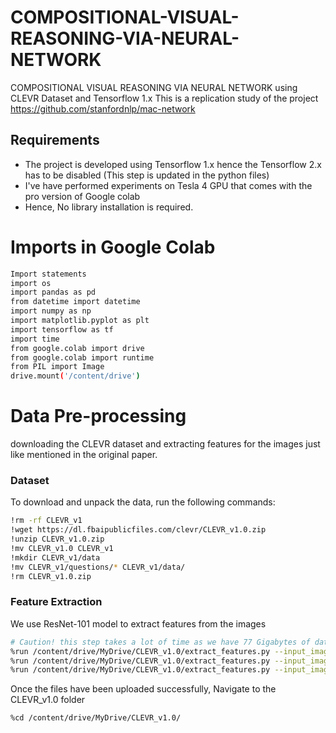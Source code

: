 # COMPOSITIONAL-VISUAL-REASONING-VIA-NEURAL-NETWORK
COMPOSITIONAL VISUAL REASONING VIA NEURAL NETWORK using CLEVR Dataset and Tensorflow 1.x
This is a replication study of the project https://github.com/stanfordnlp/mac-network

## Requirements
- The project is developed using Tensorflow 1.x hence the Tensorflow 2.x has to be disabled (This step is updated in the python files)
- I've have performed experiments on Tesla 4 GPU that comes with the pro version of Google colab
- Hence, No library installation is required.


# Imports in Google Colab
```bash
Import statements
import os
import pandas as pd
from datetime import datetime
import numpy as np
import matplotlib.pyplot as plt
import tensorflow as tf
import time
from google.colab import drive
from google.colab import runtime
from PIL import Image
drive.mount('/content/drive')
```

# Data Pre-processing
downloading the CLEVR dataset and extracting features for the images just like mentioned in the original paper.

### Dataset
To download and unpack the data, run the following commands:
```bash
!rm -rf CLEVR_v1
!wget https://dl.fbaipublicfiles.com/clevr/CLEVR_v1.0.zip
!unzip CLEVR_v1.0.zip
!mv CLEVR_v1.0 CLEVR_v1
!mkdir CLEVR_v1/data
!mv CLEVR_v1/questions/* CLEVR_v1/data/
!rm CLEVR_v1.0.zip
```
### Feature Extraction
We use ResNet-101 model to extract features from the images
```bash
# Caution! this step takes a lot of time as we have 77 Gigabytes of data to be uploaded in the drive
%run /content/drive/MyDrive/CLEVR_v1.0/extract_features.py --input_image_dir /content/CLEVR_v1/images/train --output_h5_file /content/drive/MyDrive/CLEVR_v1.0/CLEVR_v1/data/train.h5 --batch_size 32
%run /content/drive/MyDrive/CLEVR_v1.0/extract_features.py --input_image_dir /content/CLEVR_v1/images/val --output_h5_file /content/drive/MyDrive/CLEVR_v1.0/CLEVR_v1/data/val.h5 --batch_size 32
%run /content/drive/MyDrive/CLEVR_v1.0/extract_features.py --input_image_dir /content/CLEVR_v1/images/test --output_h5_file /content/drive/MyDrive/CLEVR_v1.0/CLEVR_v1/data/test.h5 --batch_size 32
```

Once the files have been uploaded successfully, Navigate to the CLEVR_v1.0 folder
```bash
%cd /content/drive/MyDrive/CLEVR_v1.0/
```


